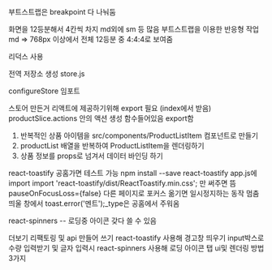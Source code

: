 부트스트랩은 breakpoint 다 나눠둠
<Col md={4}> 화면을 12등분해서 4칸씩 차지
md외에 sm 등 많음
부트스트랩을 이용한 반응형 작업
md => 768px 이상에서 전체 12등분 중 4:4:4로 보여줌

리덕스 사용

전역 저장소 생성
store.js

configureStore 임포트

스토어 만든거 리액트에 제공하기위해 export 필요 (index에서 받음)
productSlice.actions 안의 액션 생성 함수들어있음 export함


1. 반복적인 상품 아이템을 src/components/ProductListItem 컴포넌트로 만들기
2. productList 배열을 반복하여 ProductListItem을 렌더링하기
3. 상품 정보를 props로 넘겨서 데이터 바인딩 하기

react-toastify
공홈가면 테스트 가능
npm install --save react-toastify
app.js에 import
import 'react-toastify/dist/ReactToastify.min.css';
<ToastContainer />만 써주면 뜸
pauseOnFocusLoss={false} 다른 페이지로 포커스 옮기면 일시정지하는 동작 멈춤
띄울 창에서 toast.error('멘트');_type은 공홈에서 주워옴

react-spinners -- 로딩중 아이콘 갖다 쓸 수 있음 


더보기 리팩토링 및 api 만들어 쓰기
react-toastify 사용해 경고창 띄우기
input박스로 수량 입력받기 및 
글자 입력시 react-spinners 사용해 로딩 아이콘
탭 ui및 렌더링 방법 3가지

